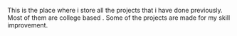 This is the place where i store all the projects that i have done previously.
Most of them are college based .
Some of the projects are made for my skill improvement.
